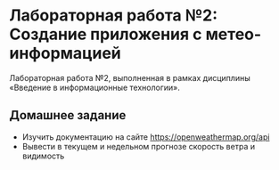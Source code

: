 # Лабораторная работа №2: Создание приложения с метео-информацией

Лабораторная работа №2, выполненная в рамках дисциплины «Введение в информационные технологии».

## Домашнее задание

* Изучить документацию на сайте https://openweathermap.org/api
* Вывести в текущем и недельном прогнозе скорость ветра и видимость
